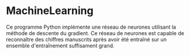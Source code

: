 MachineLearning
===============

Ce programme Python implémente une réseau de neurones utilisant la méthode de descente du gradient. Ce réseau de neurones est capable de reconnaître des chiffres manuscrits après avoir été entraîné sur un ensemble d'entraînement suffisament grand.
